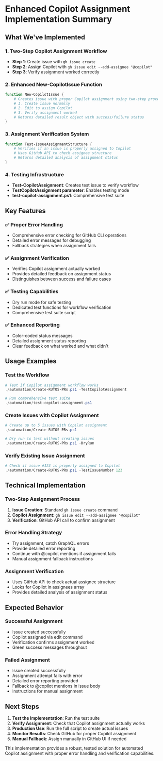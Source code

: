 # Enhanced Copilot Assignment Implementation Summary

## What We've Implemented

### 1. Two-Step Copilot Assignment Workflow

- **Step 1**: Create issue with `gh issue create`
- **Step 2**: Assign Copilot with `gh issue edit --add-assignee "@copilot"`
- **Step 3**: Verify assignment worked correctly

### 2. Enhanced New-CopilotIssue Function

```powershell
function New-CopilotIssue {
    # Creates issue with proper Copilot assignment using two-step process
    # 1. Create issue normally
    # 2. Edit to assign Copilot
    # 3. Verify assignment worked
    # Returns detailed result object with success/failure status
}
```

### 3. Assignment Verification System

```powershell
function Test-IssueAssignmentStructure {
    # Verifies if an issue is properly assigned to Copilot
    # Uses GitHub API to check assignee structure
    # Returns detailed analysis of assignment status
}
```

### 4. Testing Infrastructure

- **Test-CopilotAssignment**: Creates test issue to verify workflow
- **TestCopilotAssignment parameter**: Enables testing mode
- **test-copilot-assignment.ps1**: Comprehensive test suite

## Key Features

### ✅ Proper Error Handling

- Comprehensive error checking for GitHub CLI operations
- Detailed error messages for debugging
- Fallback strategies when assignment fails

### ✅ Assignment Verification

- Verifies Copilot assignment actually worked
- Provides detailed feedback on assignment status
- Distinguishes between success and failure cases

### ✅ Testing Capabilities

- Dry run mode for safe testing
- Dedicated test functions for workflow verification
- Comprehensive test suite script

### ✅ Enhanced Reporting

- Color-coded status messages
- Detailed assignment status reporting
- Clear feedback on what worked and what didn't

## Usage Examples

### Test the Workflow

```powershell
# Test if Copilot assignment workflow works
./automation/Create-RUTOS-PRs.ps1 -TestCopilotAssignment

# Run comprehensive test suite
./automation/test-copilot-assignment.ps1
```

### Create Issues with Copilot Assignment

```powershell
# Create up to 5 issues with Copilot assignment
./automation/Create-RUTOS-PRs.ps1

# Dry run to test without creating issues
./automation/Create-RUTOS-PRs.ps1 -DryRun
```

### Verify Existing Issue Assignment

```powershell
# Check if issue #123 is properly assigned to Copilot
./automation/Create-RUTOS-PRs.ps1 -TestIssueNumber 123
```

## Technical Implementation

### Two-Step Assignment Process

1. **Issue Creation**: Standard `gh issue create` command
2. **Copilot Assignment**: `gh issue edit --add-assignee "@copilot"`
3. **Verification**: GitHub API call to confirm assignment

### Error Handling Strategy

- Try assignment, catch GraphQL errors
- Provide detailed error reporting
- Continue with @copilot mentions if assignment fails
- Manual assignment fallback instructions

### Assignment Verification

- Uses GitHub API to check actual assignee structure
- Looks for Copilot in assignees array
- Provides detailed analysis of assignment status

## Expected Behavior

### Successful Assignment

- Issue created successfully
- Copilot assigned via edit command
- Verification confirms assignment worked
- Green success messages throughout

### Failed Assignment

- Issue created successfully
- Assignment attempt fails with error
- Detailed error reporting provided
- Fallback to @copilot mentions in issue body
- Instructions for manual assignment

## Next Steps

1. **Test the Implementation**: Run the test suite
2. **Verify Assignment**: Check that Copilot assignment actually works
3. **Production Use**: Run the full script to create actual issues
4. **Monitor Results**: Check GitHub for proper Copilot assignment
5. **Manual Fallback**: Assign manually in GitHub UI if needed

This implementation provides a robust, tested solution for automated Copilot assignment with proper error handling and
verification capabilities.
